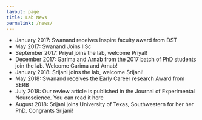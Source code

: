 ```yaml
---
layout: page
title: Lab News
permalink: /news/
---
```


- January 2017: Swanand receives Inspire faculty award from DST
- May 2017: Swanand Joins IISc
- September 2017: Priyal joins the lab, welcome Priyal!
- December 2017: Garima and Arnab from the 2017 batch of PhD students join the
  lab. Welcome Garima and Arnab!
- January 2018: Srijani joins the lab, welcome Srijani!
- May 2018: Swanand receives the Early Career research Award from SERB
- July 2018: Our review article is published in the Journal of Experimental
  Neuroscience. You can read it here
- August 2018: Srijani joins University of Texas, Southwestern for her her PhD.
  Congrants Srijani!
